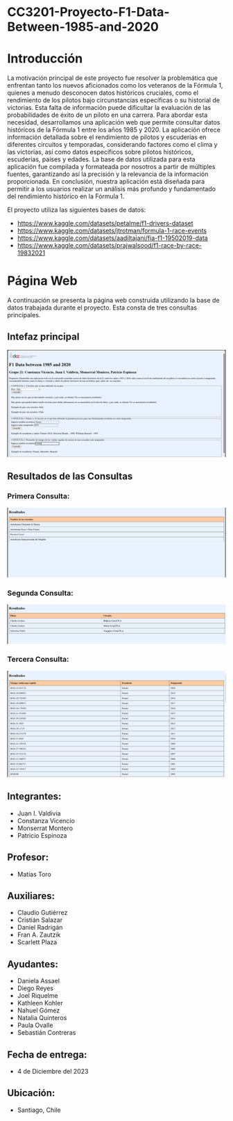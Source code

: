 # CC3201-Proyecto-F1-Data-Between-1985-and-2020

# Introducción

La motivación principal de este proyecto fue resolver la problemática que enfrentan tanto los nuevos aficionados como los veteranos de la Fórmula 1, quienes a menudo desconocen datos históricos cruciales, como el rendimiento de los pilotos bajo circunstancias específicas o su historial de victorias. Esta falta de información puede dificultar la evaluación de las probabilidades de éxito de un piloto en una carrera. Para abordar esta necesidad, desarrollamos una aplicación web que permite consultar datos históricos de la Fórmula 1 entre los años 1985 y 2020. La aplicación ofrece información detallada sobre el rendimiento de pilotos y escuderías en diferentes circuitos y temporadas, considerando factores como el clima y las victorias, así como datos específicos sobre pilotos históricos, escuderías, países y edades. La base de datos utilizada para esta aplicación fue compilada y formateada por nosotros a partir de múltiples fuentes, garantizando así la precisión y la relevancia de la información proporcionada. En conclusión, nuestra aplicación está diseñada para permitir a los usuarios realizar un análisis más profundo y fundamentado del rendimiento histórico en la Fórmula 1.

El proyecto utiliza las siguientes bases de datos:
- https://www.kaggle.com/datasets/petalme/f1-drivers-dataset
- https://www.kaggle.com/datasets/jtrotman/formula-1-race-events
- https://www.kaggle.com/datasets/aadiltajani/fia-f1-19502019-data
- https://www.kaggle.com/datasets/prajwalsood/f1-race-by-race-19832021

# Página Web

A continuación se presenta la página web construida utilizando la base de datos trabajada durante el proyecto. Esta consta de tres consultas principales.

## Intefaz principal
![Página Web](img/Pagina_del_proyecto.PNG)

## Resultados de las Consultas

### Primera Consulta:
![Consulta 1](img/Consulta_1.PNG)

### Segunda Consulta:
![Consulta 2](img/Consulta_2.PNG)

### Tercera Consulta:
![Consulta 3](img/Consulta_3.PNG)

## Integrantes:
- Juan I. Valdivia
- Constanza Vicencio
- Monserrat Montero
- Patricio Espinoza

## Profesor:
- Matías Toro

## Auxiliares:
- Claudio Gutiérrez
- Cristián Salazar
- Daniel Radrigán
- Fran A. Zautzik
- Scarlett Plaza

## Ayudantes:
- Daniela Assael
- Diego Reyes
- Joel Riquelme
- Kathleen Kohler
- Nahuel Gómez
- Natalia Quinteros
- Paula Ovalle
- Sebastián Contreras

## Fecha de entrega:
- 4 de Diciembre del 2023

## Ubicación:
- Santiago, Chile
